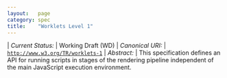 ```yaml
---
layout:   page
category: spec
title:    "Worklets Level 1"
---
```


| *Current Status:* | Working Draft (WD)
| *Canonical URI:* | [`http://www.w3.org/TR/worklets-1`](http://www.w3.org/TR/worklets-1)
| *Abstract:* | This specification defines an API for running scripts in stages of the rendering pipeline independent of the main JavaScript execution environment.
